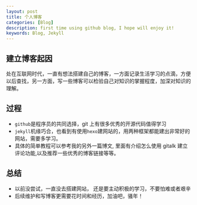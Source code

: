 ```yaml
---
layout: post
title: 个人博客
categories: [Blog]
description: first time using github blog, I hope will enjoy it!
keywords: Blog, Jekyll
---
```


## 建立博客起因

处在互联网时代，一直有想法搭建自己的博客，一方面记录生活学习的点滴，方便以后查找，另一方面，写一些博客可以检验自己对知识的掌握程度，加深对知识的理解。

## 过程

- `github`是程序员的共同选择，git 上有很多优秀的开源代码值得学习
- `jekyll`机缘巧合，也看到有使用`hexo`建网站的，用两种框架都能建出非常好的网站，需要多学习。
- 具体的简单教程可以参考我的另外一篇博文, 里面有介绍怎么使用 gitalk 建立评论功能,以及推荐一些优秀的博客链接等等。

## 总结

- 以前没尝试，一直没去搭建网站， 还是要主动积极的学习，不要怕难或者艰辛
- 后续维护和写博客更需要花时间和经历，加油吧，骚年！
